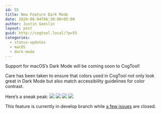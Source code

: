```yaml
---
id: 55
title: New Feature Dark Mode
date: 2020-08-04T06:30:00+05:00
author: Justin Geeslin
layout: post
guid: http://cogtool.local/?p=55
categories:
  - status-updates 
  - macOS 
  - dark-mode
---
```

Support for macOS’s Dark Mode will be coming soon to CogTool! 

Care has been taken to ensure that colors used in CogTool not only look great in Dark Mode but also match accessibility guidelines for color contrast. 

Here’s a sneak peak:
![](https://user-images.githubusercontent.com/1075425/90916888-89d98900-e3a7-11ea-932a-3001f26e25e3.png)
![](https://user-images.githubusercontent.com/1075425/90916892-8a721f80-e3a7-11ea-9860-ceab32e4b204.png)
![](https://user-images.githubusercontent.com/1075425/90916895-8b0ab600-e3a7-11ea-816c-05a3cf16dd6e.png)
![](https://user-images.githubusercontent.com/1075425/90916886-88a85c00-e3a7-11ea-8433-f9aa9e0fb0d9.png)

This feature is currently in develop branch while [a few issues](https://github.com/CogTool-Modern/cogtool/issues/60) are closed. 

